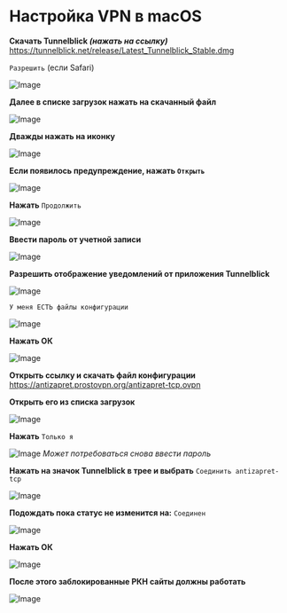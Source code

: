 # Настройка VPN в macOS

**Скачать Tunnelblick *(нажать на ссылку)***
https://tunnelblick.net/release/Latest_Tunnelblick_Stable.dmg


`Разрешить` (если Safari)

![Image](https://raw.githubusercontent.com/Pasharet/tunnelblick-ZRGQq/main/images/tut01.png)

**Далее в списке загрузок нажать на скачанный файл**

![Image](https://raw.githubusercontent.com/Pasharet/tunnelblick-ZRGQq/main/images/tut02.png)

**Дважды нажать на иконку**

![Image](https://raw.githubusercontent.com/Pasharet/tunnelblick-ZRGQq/main/images/tut03.png)

**Если появилось предупреждение, нажать `Открыть`**

![Image](https://raw.githubusercontent.com/Pasharet/tunnelblick-ZRGQq/main/images/tut04.png)

**Нажать** `Продолжить`

![Image](https://raw.githubusercontent.com/Pasharet/tunnelblick-ZRGQq/main/images/tut05.png)

**Ввести пароль от учетной записи**

![Image](https://raw.githubusercontent.com/Pasharet/tunnelblick-ZRGQq/main/images/tut06.png)

**Разрешить отображение уведомлений от приложения Tunnelblick**

![Image](https://raw.githubusercontent.com/Pasharet/tunnelblick-ZRGQq/main/images/tut07.png)

`У меня ЕСТЬ файлы конфигурации`

![Image](https://raw.githubusercontent.com/Pasharet/tunnelblick-ZRGQq/main/images/tut08.png)

**Нажать ОК**

![Image](https://raw.githubusercontent.com/Pasharet/tunnelblick-ZRGQq/main/images/tut09.png)

**Открыть ссылку и скачать файл конфигурации**
https://antizapret.prostovpn.org/antizapret-tcp.ovpn

**Открыть его из списка загрузок**

![Image](https://raw.githubusercontent.com/Pasharet/tunnelblick-ZRGQq/main/images/tut10.png)

**Нажать** `Только я`

![Image](https://raw.githubusercontent.com/Pasharet/tunnelblick-ZRGQq/main/images/tut11.png)
*Может потребоваться снова ввести пароль*

**Нажать на значок Tunnelblick в трее и выбрать** `Соединить antizapret-tcp`

![Image](https://raw.githubusercontent.com/Pasharet/tunnelblick-ZRGQq/main/images/tut12.png)

**Подождать пока статус не изменится на:** `Соединен`

![Image](https://raw.githubusercontent.com/Pasharet/tunnelblick-ZRGQq/main/images/tut13.png)

**Нажать ОК**

![Image](https://raw.githubusercontent.com/Pasharet/tunnelblick-ZRGQq/main/images/tut14.png)

**После этого заблокированные РКН сайты должны работать**

![Image](https://raw.githubusercontent.com/Pasharet/tunnelblick-ZRGQq/main/images/tut15.png)